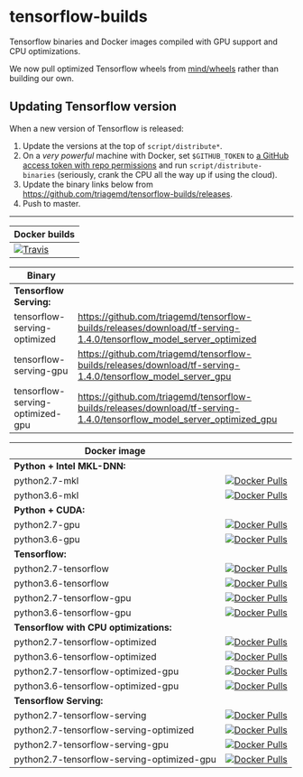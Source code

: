 # tensorflow-builds

Tensorflow binaries and Docker images compiled with GPU support and CPU optimizations.

We now pull optimized Tensorflow wheels from [mind/wheels](https://github.com/mind/wheels) rather than building our own.

## Updating Tensorflow version

When a new version of Tensorflow is released:
1. Update the versions at the top of `script/distribute*`.
2. On a *very powerful* machine with Docker, set `$GITHUB_TOKEN` to [a GitHub access token with repo permissions](https://help.github.com/articles/creating-a-personal-access-token-for-the-command-line/) and run `script/distribute-binaries` (seriously, crank the CPU all the way up if using the cloud).
3. Update the binary links below from https://github.com/triagemd/tensorflow-builds/releases.
4. Push to master.

---

| Docker builds |
|-|
| [![Travis](https://travis-ci.org/triagemd/tensorflow-builds.svg?branch=master)](https://travis-ci.org/triagemd/tensorflow-builds) |

| Binary | |
|-|-|
| **Tensorflow Serving:** |
| tensorflow-serving-optimized | https://github.com/triagemd/tensorflow-builds/releases/download/tf-serving-1.4.0/tensorflow_model_server_optimized |
| tensorflow-serving-gpu | https://github.com/triagemd/tensorflow-builds/releases/download/tf-serving-1.4.0/tensorflow_model_server_gpu |
| tensorflow-serving-optimized-gpu | https://github.com/triagemd/tensorflow-builds/releases/download/tf-serving-1.4.0/tensorflow_model_server_optimized_gpu |

| Docker image | |
|-|-|
| **Python + Intel MKL-DNN:** |
| python2.7-mkl | [![Docker Pulls](https://img.shields.io/docker/pulls/triage/python2.7-mkl.svg)](https://hub.docker.com/r/triage/python2.7-mkl/) |
| python3.6-mkl | [![Docker Pulls](https://img.shields.io/docker/pulls/triage/python3.6-mkl.svg)](https://hub.docker.com/r/triage/python3.6-mkl/) |
| **Python + CUDA:** |
| python2.7-gpu | [![Docker Pulls](https://img.shields.io/docker/pulls/triage/python2.7-gpu.svg)](https://hub.docker.com/r/triage/python2.7-gpu/) |
| python3.6-gpu | [![Docker Pulls](https://img.shields.io/docker/pulls/triage/python3.6-gpu.svg)](https://hub.docker.com/r/triage/python3.6-gpu/) |
| **Tensorflow:** |
| python2.7-tensorflow | [![Docker Pulls](https://img.shields.io/docker/pulls/triage/python2.7-tensorflow.svg)](https://hub.docker.com/r/triage/python2.7-tensorflow/) |
| python3.6-tensorflow | [![Docker Pulls](https://img.shields.io/docker/pulls/triage/python3.6-tensorflow.svg)](https://hub.docker.com/r/triage/python3.6-tensorflow/) |
| python2.7-tensorflow-gpu | [![Docker Pulls](https://img.shields.io/docker/pulls/triage/python2.7-tensorflow-gpu.svg)](https://hub.docker.com/r/triage/python2.7-tensorflow-gpu/) |
| python3.6-tensorflow-gpu | [![Docker Pulls](https://img.shields.io/docker/pulls/triage/python3.6-tensorflow-gpu.svg)](https://hub.docker.com/r/triage/python3.6-tensorflow-gpu/) |
| **Tensorflow with CPU optimizations:** |
| python2.7-tensorflow-optimized | [![Docker Pulls](https://img.shields.io/docker/pulls/triage/python2.7-tensorflow-optimized.svg)](https://hub.docker.com/r/triage/python2.7-tensorflow-optimized/) |
| python3.6-tensorflow-optimized | [![Docker Pulls](https://img.shields.io/docker/pulls/triage/python3.6-tensorflow-optimized.svg)](https://hub.docker.com/r/triage/python3.6-tensorflow-optimized/) |
| python2.7-tensorflow-optimized-gpu | [![Docker Pulls](https://img.shields.io/docker/pulls/triage/python2.7-tensorflow-optimized-gpu.svg)](https://hub.docker.com/r/triage/python2.7-tensorflow-optimized-gpu/) |
| python3.6-tensorflow-optimized-gpu | [![Docker Pulls](https://img.shields.io/docker/pulls/triage/python3.6-tensorflow-optimized-gpu.svg)](https://hub.docker.com/r/triage/python3.6-tensorflow-optimized-gpu/) |
| **Tensorflow Serving:** |
| python2.7-tensorflow-serving | [![Docker Pulls](https://img.shields.io/docker/pulls/triage/python2.7-tensorflow-serving.svg)](https://hub.docker.com/r/triage/python2.7-tensorflow-serving/) |
| python2.7-tensorflow-serving-optimized | [![Docker Pulls](https://img.shields.io/docker/pulls/triage/python2.7-tensorflow-serving-optimized.svg)](https://hub.docker.com/r/triage/python2.7-tensorflow-serving-optimized/) |
| python2.7-tensorflow-serving-gpu | [![Docker Pulls](https://img.shields.io/docker/pulls/triage/python2.7-tensorflow-serving-gpu.svg)](https://hub.docker.com/r/triage/python2.7-tensorflow-serving-gpu/) |
| python2.7-tensorflow-serving-optimized-gpu | [![Docker Pulls](https://img.shields.io/docker/pulls/triage/python2.7-tensorflow-serving-optimized-gpu.svg)](https://hub.docker.com/r/triage/python2.7-tensorflow-serving-optimized-gpu/) |
